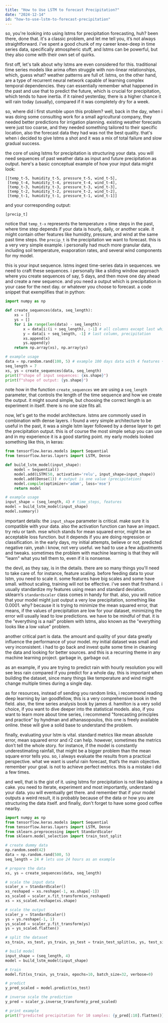 ```yaml
---
title: "How to Use LSTM to forecast Precipitation?"
date: "2024-12-14"
id: "how-to-use-lstm-to-forecast-precipitation"
---
```


so, you're looking into using lstms for precipitation forecasting, huh? been there, done that. it's a classic problem, and let me tell you, it’s not always straightforward. i've spent a good chunk of my career knee-deep in time series data, specifically atmospheric stuff, and lstms can be powerful, but they also come with their own set of quirks.

first off, let's talk about why lstms are even considered for this. traditional time series models like arima often struggle with non-linear relationships, which, guess what? weather patterns are full of. lstms, on the other hand, are a type of recurrent neural network capable of learning complex temporal dependencies. they can essentially remember what happened in the past and use that to predict the future, which is crucial for precipitation, which tends to have inertia. if it rained yesterday, there is a higher chance it will rain today (usually), compared if it was completely dry for a week.

so, where did i first stumble upon this problem? well, back in the day, when i was doing some consulting work for a small agricultural company, they needed better predictions for irrigation planning. existing weather forecasts were just too coarse, and they needed something tailored to their specific location, also the forecast data they had was not the best quality. that's when i decided to give lstms a shot and it was a mix of total failure and slow gradual success.

the core of using lstms for precipitation is structuring your data. you will need sequences of past weather data as input and future precipitation as output. here's a basic conceptual example of how your input data might look:

```
[[temp_t-5, humidity_t-5, pressure_t-5, wind_t-5],
 [temp_t-4, humidity_t-4, pressure_t-4, wind_t-4],
 [temp_t-3, humidity_t-3, pressure_t-3, wind_t-3],
 [temp_t-2, humidity_t-2, pressure_t-2, wind_t-2],
 [temp_t-1, humidity_t-1, pressure_t-1, wind_t-1]]
```
and your corresponding output:

```
[precip_t]
```

notice that `temp_t-x` represents the temperature `x` time steps in the past, where time step depends if your data is hourly, daily, or another scale. it might contain other features like humidity, pressure, and wind at the same past time steps. the `precip_t` is the precipitation we want to forecast. this is a very very simple example. i personally had much more granular data, including soil temperature, evaporation rates, and several wind components for my model.

this is your input sequence. lstms ingest time-series data in sequences. we need to craft these sequences. i personally like a sliding window approach where you create sequences of say, 5 days, and then move one day ahead and create a new sequence. and you need a output which is precipitation in your case for the next day. or whatever you choose to forecast. a code snippet that exemplifies that in python:

```python
import numpy as np

def create_sequences(data, seq_length):
    xs = []
    ys = []
    for i in range(len(data) - seq_length):
        x = data[i:(i + seq_length), :-1] # all columns except last which is precipitation
        y = data[i + seq_length, -1] # last column, precipitation
        xs.append(x)
        ys.append(y)
    return np.array(xs), np.array(ys)

# example usage
data = np.random.rand(100, 5) # example 100 days data with 4 features + 1 precipitation
seq_length = 7
xs, ys = create_sequences(data, seq_length)
print(f"shape of input sequences: {xs.shape}")
print(f"shape of output: {ys.shape}")
```

note how in the function `create_sequences` we are using a `seq_length` parameter, that controls the length of the time sequence and how we create the output. it might sound simple, but choosing the correct length is an experiment in itself. there is no one size fits all.

now, let's get to the model architecture. lstms are commonly used in combination with dense layers. i found a very simple architecture to be useful in the past, it was a single lstm layer followed by a dense layer to get the precipitation output. this is of course the most simple setup you can use and in my experience it is a good starting point. my early models looked something like this, in keras:

```python
from tensorflow.keras.models import Sequential
from tensorflow.keras.layers import LSTM, Dense

def build_lstm_model(input_shape):
    model = Sequential()
    model.add(LSTM(50, activation='relu', input_shape=input_shape))
    model.add(Dense(1)) # output is one value (precipitation)
    model.compile(optimizer='adam', loss='mse')
    return model

# example usage
input_shape = (seq_length, 4) # time_steps, features
model = build_lstm_model(input_shape)
model.summary()
```

important details: the `input_shape` parameter is critical. make sure it is compatible with your data. also the activation function can have an impact. try relu or tanh. mse which stands for mean squared error, might be an acceptable loss function. but it depends if you are doing regression or classification. in the early days, my initial attempts, believe or not, predicted negative rain, yeah i know, not very useful. we had to use a few adjustments and tweaks. sometimes the problem with machine learning is that they will "learn" what you tell them to, even if it is nonsense.

the devil, as they say, is in the details. there are so many things you'll need to take care of. for instance, feature scaling. before feeding data to your lstm, you need to scale it. some features have big scales and some have small. without scaling, training will not be effective. i've seen that firsthand. i usually standardize my features using mean and standard deviation. sklearn’s `standardscaler` class comes in handy for that. also, you will notice that your model might just output a very low precipitation, something like 0.0001. why? because it is trying to minimize the mean squared error, that means, if the values of precipitation are low for your dataset, minimizing the error will usually lead to low predictions. we have to be mindful of that. it is the "everything is a nail" problem with lstms, also known as the "everything looks like a low value" problem.

another critical part is data. the amount and quality of your data greatly influence the performance of your model. my initial dataset was small and very inconsistent. i had to go back and invest quite some time in cleaning the data and looking for better sources. and this is a recurring theme in any machine learning project. garbage in, garbage out.

as an example, if you are trying to predict rain with hourly resolution you will see less rain compared if you predict for a whole day. this is important when building the dataset, since many things like temperature and wind might change multiple times during a single day.

as for resources, instead of sending you random links, i recommend reading deep learning by ian goodfellow, this is a very comprehensive book in the field. also, the time series analysis book by james d. hamilton is a very solid choice, if you want to dive deeper into the statistical models. also, if you want to learn more about time series, i recommend "forecasting principles and practice" by hyndman and athanasopoulos, this one is freely available online. these will give a solid base to understand the problem.

finally, evaluating your lstm is vital. standard metrics like mean absolute error, mean squared error and r2 can help. however, sometimes the metrics don’t tell the whole story. for instance, if the model is constantly underestimating rainfall, that might be a bigger problem than the mean square error tells you. so, i always evaluate the results from a practical perspective. what we want is useful rain forecast, that’s the main objective. remember your goal. is not to achieve perfect metrics. this is a mistake i did a few times.

and well, that is the gist of it. using lstms for precipitation is not like baking a cake. you need to iterate, experiment and most importantly, understand your data. you will eventually get there. and remember that if your model outputs a weird result, it is probably because of the data or how you are structuring the data itself. and finally, don't forget to have some good coffee nearby.

```python
import numpy as np
from tensorflow.keras.models import Sequential
from tensorflow.keras.layers import LSTM, Dense
from sklearn.preprocessing import StandardScaler
from sklearn.model_selection import train_test_split

# create dummy data
np.random.seed(42)
data = np.random.rand(500, 5)
seq_length = 24 # lets use 24 hours as an example

# prepare the data
xs, ys = create_sequences(data, seq_length)

# scale the input data
scaler_x = StandardScaler()
xs_reshaped = xs.reshape(-1, xs.shape[-1])
xs_scaled = scaler_x.fit_transform(xs_reshaped)
xs = xs_scaled.reshape(xs.shape)

# scale the output
scaler_y = StandardScaler()
ys = ys.reshape(-1, 1)
ys_scaled = scaler_y.fit_transform(ys)
ys = ys_scaled.flatten()

# split the dataset
xs_train, xs_test, ys_train, ys_test = train_test_split(xs, ys, test_size=0.2, shuffle=False)

# build model
input_shape = (seq_length, 4)
model = build_lstm_model(input_shape)

# train
model.fit(xs_train, ys_train, epochs=10, batch_size=32, verbose=0)

# predict
y_pred_scaled = model.predict(xs_test)

# inverse scale the prediction
y_pred = scaler_y.inverse_transform(y_pred_scaled)

# print example
print(f"predicted precipitation for 10 samples: {y_pred[:10].flatten()}")
```
